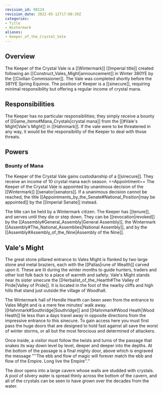 ```yaml
---
revision_id: 90124
revision_date: 2022-05-12T17:08:39Z
categories:
- Title
- Wintermark
aliases:
- Keeper_of_the_Crystal_Vale
---
```


## Overview
The Keeper of the Crystal Vale is a [[Wintermark]] [[Imperial title]] created following an [[Construct_Vales_Might|announcement]] in Winter 380YE by the [[Civilian Commissioner]]. The Vale was completed shortly before the 381YE Spring Equinox. The position of Keeper is a [[sinecure]], requiring minimal responsibility but offering a regular income of crystal mana. 
## Responsibilities
The Keeper has no particular responsibilities; they simply receive a bounty of [[Game_items#Mana_Crystals|crystal mana]] from the [[#Vale's Might|Vale's Might]] in [[Hahnmark]]. If the vale were to be threatened in any way, it would be the responsibility of the Keeper to deal with those threats.
## Powers
### Bounty of Mana
The Keeper of the Crystal Vale gains custodianship of a [[sinecure]]. They receive an income of 10 crystal mana each season.
==Appointment== 
The Keeper of the Crystal Vale is appointed by unanimous decision of the [[Wintermark]] [[senator|senators]]. If a unanimous decision cannot be reached, the title [[Appointments_by_the_Senate#National_Position|may be appointed]] by the [[Imperial Senate]] instead. 

The title can be held by a Wintermark citizen. The Keeper has [[tenure]], and serves until they die or step down. They can be [[revocation|revoked]] by the [[Assembly#General_Assembly|General Assembly]], the Wintermark [[Assembly#The_National_Assemblies|National Assembly]], and by the [[Assembly#Assembly_of_the_Nine|Assembly of the Nine]].

## Vale's Might
The great stone pillared entrance to Vales Might is flanked by two large stone and metal braziers, each with the [[Pallas|rune of Wealth]] carved upon it. These are lit during the winter months to guide hunters, traders and other lost folk back to a place of warmth and safety. Vale's Might stands near its sister sinecure the [[Herbalist_of_the_Hearth#The Valley of Pride|Valley of Pride]]. It is located in the foot of the nearby cliffs and high hills that stand just outside the village of Woodhall. 

The Wintermark hall of Hendle Hearth can been seen from the entrance to Vales Might and is a mere few minutes’ walk away. [[Hahnmark#Southridge|Southridge]] and [[Hahnmark#Wood Heath|Wood Heath]] lie less than a days travel away in opposite directions from the impressive entrance to this sinecure. To gain access here you must first pass the huge doors that are designed to hold fast against all save the worst of winter storms, or all but the most ferocious and determined of attackers. 

Once inside, a visitor must follow the twists and turns of the passage that snakes its way down level by level, deeper and deeper into the depths. At the bottom of the passage is a final mighty door, above which is engraved the message "''The ebb and flow of magic will forever match the ebb and flow of the Empire. Long live the Empire''.” 

The door opens into a large cavern whose walls are studded with crystals. A pool of silvery water is spread thinly across the bottom of the cavern, and all of the crystals can be seen to have grown over the decades from the water.


 
